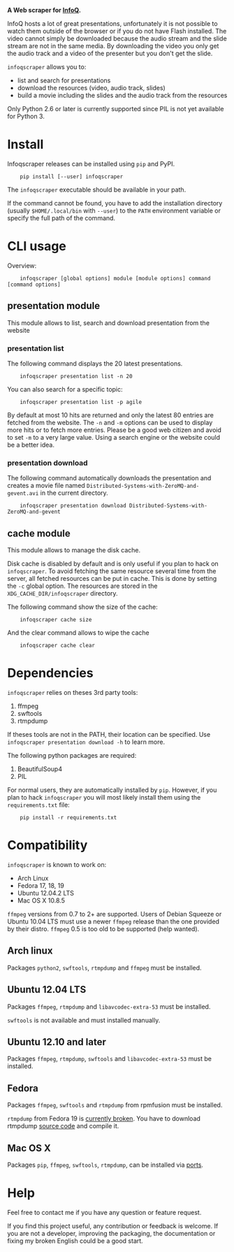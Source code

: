 
__A Web scraper for [InfoQ](http://infoq.com).__


InfoQ hosts a lot of great presentations, unfortunately it is not possible to watch them outside of the browser
or if you do not have Flash installed. The video cannot simply be downloaded because the audio stream and the
slide stream are not in the same media. By downloading the video you only get the audio track and a video of
the presenter but you don't get the slide.

`infoqscraper` allows you to:
* list and search for presentations
* download the resources (video, audio track, slides)
* build a movie including the slides and the audio track from the resources

Only Python 2.6 or later is currently supported since PIL is not yet available for Python 3.

# Install

Infoqscraper releases can be installed using `pip` and PyPI.

        pip install [--user] infoqscraper

The `infoqscraper` executable should be available in your path. 

If the command cannot be found, you have to add the installation directory 
(usually `$HOME/.local/bin` with `--user`) to the `PATH` environment variable
or specify the full path of the command. 

# CLI usage

Overview:

        infoqscraper [global options] module [module options] command [command options]

## presentation module

This module allows to list, search and download presentation from the website

### presentation list

The following command displays the 20 latest presentations.

        infoqscraper presentation list -n 20

You can also search for a specific topic:

        infoqscraper presentation list -p agile

By default at most 10 hits are returned and only the latest 80 entries are fetched from the website.
The `-n` and `-m` options can be used to display more hits or to fetch more entries.
Please be a good web citizen and avoid to set `-m` to a very large value. Using a search engine
or the website could be a better idea.

### presentation download

The following command automatically downloads the presentation and creates a movie file
named `Distributed-Systems-with-ZeroMQ-and-gevent.avi`  in the current directory.

        infoqscraper presentation download Distributed-Systems-with-ZeroMQ-and-gevent


## cache module

This module allows to manage the disk cache.

Disk cache is disabled by default and is only useful if you plan to hack on `infoqscraper`. To avoid fetching
the same resource several time from the server, all fetched resources can be put in cache. This is done by setting
the `-c` global option. The resources are stored in the `XDG_CACHE_DIR/infoqscraper` directory.

The following command show the size of the cache:

        infoqscraper cache size

And the clear command allows to wipe the cache

        infoqscraper cache clear


# Dependencies

`infoqscraper` relies on theses 3rd party tools:

1. ffmpeg
2. swftools
3. rtmpdump

If theses tools are not in the PATH, their location can be specified.
Use `infoqscraper presentation download -h` to learn more.

The following python packages are required:

1. BeautifulSoup4
3. PIL

For normal users, they are automatically installed by `pip`. However, if you plan to hack `infoqscraper` you will
most likely install them using the `requirements.txt` file:

        pip install -r requirements.txt

# Compatibility

`infoqscraper` is known to work on:

  - Arch Linux
  - Fedora 17, 18, 19
  - Ubuntu 12.04.2 LTS
  - Mac OS X 10.8.5
  
`ffmpeg` versions from 0.7 to 2+ are supported. Users of Debian Squeeze or
Ubuntu 10.04 LTS must use a newer `ffmpeg` release than the one provided by
their distro. `ffmpeg` 0.5 is too old to be supported (help wanted).

## Arch linux

Packages `python2`, `swftools`, `rtmpdump` and `ffmpeg` must be installed. 

## Ubuntu 12.04 LTS

Packages `ffmpeg`, `rtmpdump` and `libavcodec-extra-53` must be installed.

`swftools` is not available and must installed manually.

## Ubuntu 12.10 and later

Packages `ffmpeg`, `rtmpdump`, `swftools` and `libavcodec-extra-53` must be installed.

## Fedora

Packages `ffmpeg`, `swftools` and `rtmpdump` from rpmfusion must be installed.

`rtmpdump` from Fedora 19 is [currently broken](https://bugzilla.rpmfusion.org/show_bug.cgi?id=2969).
You have to download rtmpdump [source code](http://rtmpdump.mplayerhq.hu/) and compile it.

## Mac OS X

Packages `pip`, `ffmpeg`, `swftools`, `rtmpdump`, can be installed via [ports](http://www.macports.org/).

# Help

Feel free to contact me if you have any question or feature request.

If you find this project useful, any contribution or feedback is welcome. If you are not a developer, improving
the packaging, the documentation or fixing my broken English could be a good start.
